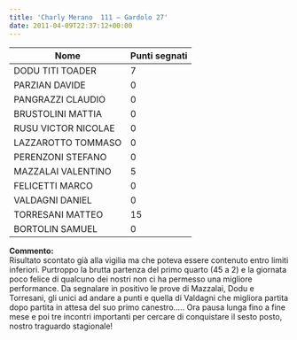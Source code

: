 ```yaml
---
title: 'Charly Merano  111 – Gardolo 27'
date: 2011-04-09T22:37:12+00:00
---
```

| **Nome** | **Punti segnati** |
| -------- | ----------------- |
| DODU TITI TOADER | 7 |
| PARZIAN DAVIDE | 0 |
| PANGRAZZI CLAUDIO | 0 |
| BRUSTOLINI MATTIA | 0 |
| RUSU VICTOR NICOLAE | 0 |
| LAZZAROTTO TOMMASO | 0 |
| PERENZONI STEFANO | 0 |
| MAZZALAI VALENTINO | 5 |
| FELICETTI MARCO | 0 |
| VALDAGNI DANIEL | 0 |
| TORRESANI MATTEO | 15 |
| BORTOLIN SAMUEL | 0 |

**Commento:**  
Risultato scontato già alla vigilia ma che poteva essere contenuto entro limiti inferiori. Purtroppo la brutta partenza del primo quarto (45 a 2) e la giornata poco felice di qualcuno dei nostri non ci ha permesso una migliore performance. Da segnalare in positivo le prove di Mazzalai, Dodu e Torresani, gli unici ad andare a punti e quella di Valdagni che migliora partita dopo partita in attesa del suo primo canestro….. Ora pausa lunga fino a fine mese e poi tre incontri importanti per cercare di conquistare il sesto posto, nostro traguardo stagionale!